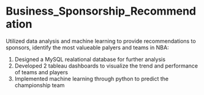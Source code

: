 # Business_Sponsorship_Recommendation

Utilized data analysis and machine learning to provide recommendations to sponsors, identify the most valueable palyers and teams in NBA:

1. Designed a MySQL realational database for further analysis
2. Developed 2 tableau dashboards to visualize the trend and performance of teams and players
3. Implemented machine learning through python to predict the championship team
